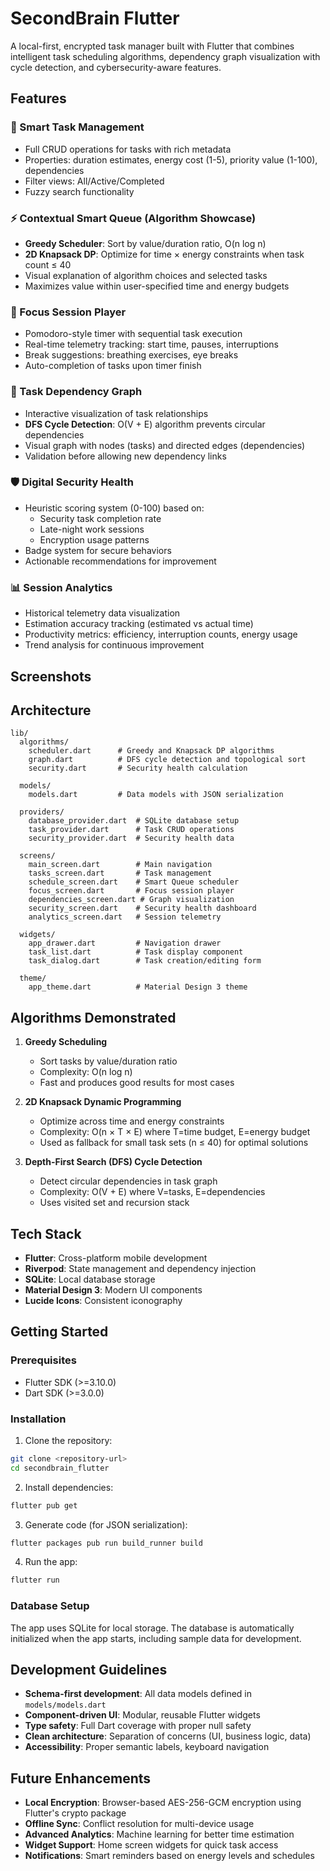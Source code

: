 # SecondBrain Flutter

A local-first, encrypted task manager built with Flutter that combines intelligent task scheduling algorithms, dependency graph visualization with cycle detection, and cybersecurity-aware features.

## Features

### 🧠 Smart Task Management
- Full CRUD operations for tasks with rich metadata
- Properties: duration estimates, energy cost (1-5), priority value (1-100), dependencies
- Filter views: All/Active/Completed
- Fuzzy search functionality

### ⚡ Contextual Smart Queue (Algorithm Showcase)
- **Greedy Scheduler**: Sort by value/duration ratio, O(n log n)
- **2D Knapsack DP**: Optimize for time × energy constraints when task count ≤ 40
- Visual explanation of algorithm choices and selected tasks
- Maximizes value within user-specified time and energy budgets

### 🎯 Focus Session Player
- Pomodoro-style timer with sequential task execution
- Real-time telemetry tracking: start time, pauses, interruptions
- Break suggestions: breathing exercises, eye breaks
- Auto-completion of tasks upon timer finish

### 🔗 Task Dependency Graph
- Interactive visualization of task relationships
- **DFS Cycle Detection**: O(V + E) algorithm prevents circular dependencies
- Visual graph with nodes (tasks) and directed edges (dependencies)
- Validation before allowing new dependency links

### 🛡️ Digital Security Health
- Heuristic scoring system (0-100) based on:
  - Security task completion rate
  - Late-night work sessions
  - Encryption usage patterns
- Badge system for secure behaviors
- Actionable recommendations for improvement

### 📊 Session Analytics
- Historical telemetry data visualization
- Estimation accuracy tracking (estimated vs actual time)
- Productivity metrics: efficiency, interruption counts, energy usage
- Trend analysis for continuous improvement

## Screenshots





## Architecture

```
lib/
  algorithms/
    scheduler.dart      # Greedy and Knapsack DP algorithms
    graph.dart          # DFS cycle detection and topological sort
    security.dart       # Security health calculation
  
  models/
    models.dart         # Data models with JSON serialization
  
  providers/
    database_provider.dart  # SQLite database setup
    task_provider.dart      # Task CRUD operations
    security_provider.dart  # Security health data
  
  screens/
    main_screen.dart        # Main navigation
    tasks_screen.dart       # Task management
    schedule_screen.dart    # Smart Queue scheduler
    focus_screen.dart       # Focus session player
    dependencies_screen.dart # Graph visualization
    security_screen.dart    # Security health dashboard
    analytics_screen.dart   # Session telemetry
  
  widgets/
    app_drawer.dart         # Navigation drawer
    task_list.dart          # Task display component
    task_dialog.dart        # Task creation/editing form
  
  theme/
    app_theme.dart          # Material Design 3 theme
```

## Algorithms Demonstrated

1. **Greedy Scheduling**
   - Sort tasks by value/duration ratio
   - Complexity: O(n log n)
   - Fast and produces good results for most cases

2. **2D Knapsack Dynamic Programming**
   - Optimize across time and energy constraints
   - Complexity: O(n × T × E) where T=time budget, E=energy budget
   - Used as fallback for small task sets (n ≤ 40) for optimal solutions

3. **Depth-First Search (DFS) Cycle Detection**
   - Detect circular dependencies in task graph
   - Complexity: O(V + E) where V=tasks, E=dependencies
   - Uses visited set and recursion stack

## Tech Stack

- **Flutter**: Cross-platform mobile development
- **Riverpod**: State management and dependency injection
- **SQLite**: Local database storage
- **Material Design 3**: Modern UI components
- **Lucide Icons**: Consistent iconography

## Getting Started

### Prerequisites
- Flutter SDK (>=3.10.0)
- Dart SDK (>=3.0.0)

### Installation

1. Clone the repository:
```bash
git clone <repository-url>
cd secondbrain_flutter
```

2. Install dependencies:
```bash
flutter pub get
```

3. Generate code (for JSON serialization):
```bash
flutter packages pub run build_runner build
```

4. Run the app:
```bash
flutter run
```

### Database Setup

The app uses SQLite for local storage. The database is automatically initialized when the app starts, including sample data for development.

## Development Guidelines

- **Schema-first development**: All data models defined in `models/models.dart`
- **Component-driven UI**: Modular, reusable Flutter widgets
- **Type safety**: Full Dart coverage with proper null safety
- **Clean architecture**: Separation of concerns (UI, business logic, data)
- **Accessibility**: Proper semantic labels, keyboard navigation


## Future Enhancements

- **Local Encryption**: Browser-based AES-256-GCM encryption using Flutter's crypto package
- **Offline Sync**: Conflict resolution for multi-device usage
- **Advanced Analytics**: Machine learning for better time estimation
- **Widget Support**: Home screen widgets for quick task access
- **Notifications**: Smart reminders based on energy levels and schedules
